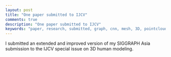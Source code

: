 ```yaml
---
layout: post
title: "One paper submitted to IJCV"
comments: true
description: "One paper submitted to IJCV"
keywords: "paper, research, submitted, graph, cnn, mesh, 3D, pointcloud"
---
```


I submitted an extended and improved version of my SIGGRAPH Asia submission to the IJCV special issue on 3D human modeling.